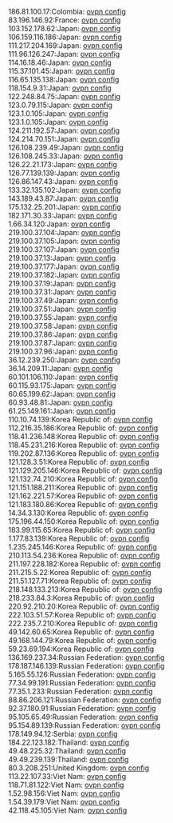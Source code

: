 186.81.100.17:Colombia: [ovpn config](vpn/186_81_100_17.ovpn)  
83.196.146.92:France: [ovpn config](vpn/83_196_146_92.ovpn)  
103.152.178.62:Japan: [ovpn config](vpn/103_152_178_62.ovpn)  
106.159.116.186:Japan: [ovpn config](vpn/106_159_116_186.ovpn)  
111.217.204.169:Japan: [ovpn config](vpn/111_217_204_169.ovpn)  
111.96.126.247:Japan: [ovpn config](vpn/111_96_126_247.ovpn)  
114.16.18.46:Japan: [ovpn config](vpn/114_16_18_46.ovpn)  
115.37.101.45:Japan: [ovpn config](vpn/115_37_101_45.ovpn)  
116.65.135.138:Japan: [ovpn config](vpn/116_65_135_138.ovpn)  
118.154.9.31:Japan: [ovpn config](vpn/118_154_9_31.ovpn)  
122.248.84.75:Japan: [ovpn config](vpn/122_248_84_75.ovpn)  
123.0.79.115:Japan: [ovpn config](vpn/123_0_79_115.ovpn)  
123.1.0.105:Japan: [ovpn config](vpn/123_1_0_105.ovpn)  
123.1.0.105:Japan: [ovpn config](vpn/123_1_0_105.ovpn)  
124.211.192.57:Japan: [ovpn config](vpn/124_211_192_57.ovpn)  
124.214.70.151:Japan: [ovpn config](vpn/124_214_70_151.ovpn)  
126.108.239.49:Japan: [ovpn config](vpn/126_108_239_49.ovpn)  
126.108.245.33:Japan: [ovpn config](vpn/126_108_245_33.ovpn)  
126.22.21.173:Japan: [ovpn config](vpn/126_22_21_173.ovpn)  
126.77.139.139:Japan: [ovpn config](vpn/126_77_139_139.ovpn)  
126.86.147.43:Japan: [ovpn config](vpn/126_86_147_43.ovpn)  
133.32.135.102:Japan: [ovpn config](vpn/133_32_135_102.ovpn)  
143.189.43.87:Japan: [ovpn config](vpn/143_189_43_87.ovpn)  
175.132.25.201:Japan: [ovpn config](vpn/175_132_25_201.ovpn)  
182.171.30.33:Japan: [ovpn config](vpn/182_171_30_33.ovpn)  
1.66.34.120:Japan: [ovpn config](vpn/1_66_34_120.ovpn)  
219.100.37.104:Japan: [ovpn config](vpn/219_100_37_104.ovpn)  
219.100.37.105:Japan: [ovpn config](vpn/219_100_37_105.ovpn)  
219.100.37.107:Japan: [ovpn config](vpn/219_100_37_107.ovpn)  
219.100.37.13:Japan: [ovpn config](vpn/219_100_37_13.ovpn)  
219.100.37.177:Japan: [ovpn config](vpn/219_100_37_177.ovpn)  
219.100.37.182:Japan: [ovpn config](vpn/219_100_37_182.ovpn)  
219.100.37.19:Japan: [ovpn config](vpn/219_100_37_19.ovpn)  
219.100.37.31:Japan: [ovpn config](vpn/219_100_37_31.ovpn)  
219.100.37.49:Japan: [ovpn config](vpn/219_100_37_49.ovpn)  
219.100.37.51:Japan: [ovpn config](vpn/219_100_37_51.ovpn)  
219.100.37.55:Japan: [ovpn config](vpn/219_100_37_55.ovpn)  
219.100.37.58:Japan: [ovpn config](vpn/219_100_37_58.ovpn)  
219.100.37.86:Japan: [ovpn config](vpn/219_100_37_86.ovpn)  
219.100.37.87:Japan: [ovpn config](vpn/219_100_37_87.ovpn)  
219.100.37.96:Japan: [ovpn config](vpn/219_100_37_96.ovpn)  
36.12.239.250:Japan: [ovpn config](vpn/36_12_239_250.ovpn)  
36.14.209.11:Japan: [ovpn config](vpn/36_14_209_11.ovpn)  
60.101.106.110:Japan: [ovpn config](vpn/60_101_106_110.ovpn)  
60.115.93.175:Japan: [ovpn config](vpn/60_115_93_175.ovpn)  
60.65.199.62:Japan: [ovpn config](vpn/60_65_199_62.ovpn)  
60.93.48.81:Japan: [ovpn config](vpn/60_93_48_81.ovpn)  
61.25.149.161:Japan: [ovpn config](vpn/61_25_149_161.ovpn)  
110.10.74.139:Korea Republic of: [ovpn config](vpn/110_10_74_139.ovpn)  
112.216.35.186:Korea Republic of: [ovpn config](vpn/112_216_35_186.ovpn)  
118.41.236.148:Korea Republic of: [ovpn config](vpn/118_41_236_148.ovpn)  
118.45.231.216:Korea Republic of: [ovpn config](vpn/118_45_231_216.ovpn)  
119.202.87.136:Korea Republic of: [ovpn config](vpn/119_202_87_136.ovpn)  
121.128.3.51:Korea Republic of: [ovpn config](vpn/121_128_3_51.ovpn)  
121.129.205.146:Korea Republic of: [ovpn config](vpn/121_129_205_146.ovpn)  
121.132.74.210:Korea Republic of: [ovpn config](vpn/121_132_74_210.ovpn)  
121.151.188.211:Korea Republic of: [ovpn config](vpn/121_151_188_211.ovpn)  
121.162.221.57:Korea Republic of: [ovpn config](vpn/121_162_221_57.ovpn)  
121.183.180.86:Korea Republic of: [ovpn config](vpn/121_183_180_86.ovpn)  
14.34.3.130:Korea Republic of: [ovpn config](vpn/14_34_3_130.ovpn)  
175.196.44.150:Korea Republic of: [ovpn config](vpn/175_196_44_150.ovpn)  
183.99.115.65:Korea Republic of: [ovpn config](vpn/183_99_115_65.ovpn)  
1.177.83.139:Korea Republic of: [ovpn config](vpn/1_177_83_139.ovpn)  
1.235.245.146:Korea Republic of: [ovpn config](vpn/1_235_245_146.ovpn)  
210.113.54.236:Korea Republic of: [ovpn config](vpn/210_113_54_236.ovpn)  
211.197.228.182:Korea Republic of: [ovpn config](vpn/211_197_228_182.ovpn)  
211.215.5.22:Korea Republic of: [ovpn config](vpn/211_215_5_22.ovpn)  
211.51.127.71:Korea Republic of: [ovpn config](vpn/211_51_127_71.ovpn)  
218.148.133.213:Korea Republic of: [ovpn config](vpn/218_148_133_213.ovpn)  
218.233.84.3:Korea Republic of: [ovpn config](vpn/218_233_84_3.ovpn)  
220.92.210.20:Korea Republic of: [ovpn config](vpn/220_92_210_20.ovpn)  
222.103.51.57:Korea Republic of: [ovpn config](vpn/222_103_51_57.ovpn)  
222.235.7.210:Korea Republic of: [ovpn config](vpn/222_235_7_210.ovpn)  
49.142.60.65:Korea Republic of: [ovpn config](vpn/49_142_60_65.ovpn)  
49.168.144.79:Korea Republic of: [ovpn config](vpn/49_168_144_79.ovpn)  
59.23.69.194:Korea Republic of: [ovpn config](vpn/59_23_69_194.ovpn)  
136.169.237.34:Russian Federation: [ovpn config](vpn/136_169_237_34.ovpn)  
178.187.146.139:Russian Federation: [ovpn config](vpn/178_187_146_139.ovpn)  
5.165.55.126:Russian Federation: [ovpn config](vpn/5_165_55_126.ovpn)  
77.34.99.191:Russian Federation: [ovpn config](vpn/77_34_99_191.ovpn)  
77.35.1.233:Russian Federation: [ovpn config](vpn/77_35_1_233.ovpn)  
88.86.206.121:Russian Federation: [ovpn config](vpn/88_86_206_121.ovpn)  
92.37.180.91:Russian Federation: [ovpn config](vpn/92_37_180_91.ovpn)  
95.105.65.49:Russian Federation: [ovpn config](vpn/95_105_65_49.ovpn)  
95.154.89.139:Russian Federation: [ovpn config](vpn/95_154_89_139.ovpn)  
178.149.94.12:Serbia: [ovpn config](vpn/178_149_94_12.ovpn)  
184.22.123.182:Thailand: [ovpn config](vpn/184_22_123_182.ovpn)  
49.48.225.32:Thailand: [ovpn config](vpn/49_48_225_32.ovpn)  
49.49.239.139:Thailand: [ovpn config](vpn/49_49_239_139.ovpn)  
80.3.208.251:United Kingdom: [ovpn config](vpn/80_3_208_251.ovpn)  
113.22.107.33:Viet Nam: [ovpn config](vpn/113_22_107_33.ovpn)  
118.71.81.122:Viet Nam: [ovpn config](vpn/118_71_81_122.ovpn)  
1.52.98.156:Viet Nam: [ovpn config](vpn/1_52_98_156.ovpn)  
1.54.39.179:Viet Nam: [ovpn config](vpn/1_54_39_179.ovpn)  
42.118.45.105:Viet Nam: [ovpn config](vpn/42_118_45_105.ovpn)  
